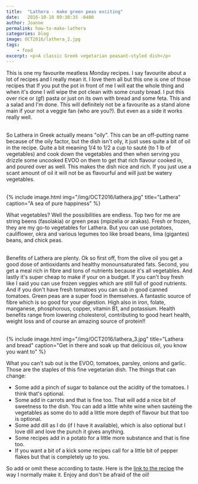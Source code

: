 ```yaml
---
title:  "Lathera - make green peas exciting"
date:   2016-10-10 09:30:35 -0400
author: Joanne
permalink: how-to-make-lathera
categories: blog
image: OCT2016/lathera_2.jpg
tags:
    - food
excerpt: <p>A classic Greek vegetarian peasant-styled dish</p>
---
```


This is one my favourite meatless Monday recipes. I say favourite about a lot of recipes and I really mean it. I love them all but this one is one of those recipes that If you put the pot in front of me I will eat the whole thing and when it's done I will wipe the pot clean with some crusty bread.  I put this over rice or (gf) pasta or just on its own with bread and some feta. This and a salad and I'm done. This will definitely not be a favourite as a stand alone main if your not a veggie fan (who are you?). But even as a side it works really well.
<br><br>

So Lathera in Greek actually means "oily". This can be an off-putting name because of the oily factor, but the dish isn't oily, it just uses quite a bit of oil in the recipe. Quite a bit meaning 1/4 to 1/2 a cup to sauté (to 1 lb of vegetables) and cook down the vegetables and then when serving you drizzle some uncooked EVOO on them to get that rich flavour cooked in, and poured over as well. This makes the dish nice and rich. If you just use a scant amount of oil it will not be as flavourful and will just be watery vegetables.
<br><br>

{% include image.html
            img="/img/OCT2016/lathera.jpg"
            title="Lathera"
            caption="A sea of pure happiness" %}

What vegetables? Well the possibilities are endless. Top two for me are string beens (fasolakia) or green peas (mpizelia or arakas). Fresh or frozen, they are my go-to vegetables for Lathera.
But you can use potatoes, cauliflower, okra and various legumes too like broad beans, lima (gigantes) beans, and chick peas.
<br><br>

Benefits of Lathera are plenty. Ok so first off, from the olive oil you get a good dose of antioxidants and healthy monounsaturated fats. Second, you get a meal rich in fibre and tons of nutrients because it's all vegetables. And lastly it's super cheap to make if your on a budget. If you can't buy fresh like I said you can use frozen veggies which are still full of good nutrients. And if you don't have fresh tomatoes you can sub in good canned tomatoes. Green peas are a super food in themselves.  A fantastic source of fibre which is so good for your digestion. High also in iron, folate, manganese, phosphorous, copper, vitamin B1, and potassium. Health benefits range from lowering cholesterol, contributing to good heart health, weight loss and of course an amazing source of protein!!
<br><br>

{% include image.html
            img="/img/OCT2016/lathera_3.jpg"
            title="Lathera and bread"
            caption="Get in there and soak up that delicious oil, you know you want to" %}

What you can't sub out is the EVOO, tomatoes, parsley, onions and garlic. Those are the staples of this fine vegetarian dish.
The things that can change:
<br>

* Some add a pinch of sugar to balance out the acidity of the tomatoes. I think that's optional.  
* Some add in carrots and that is fine too. That will add a nice bit of sweetness to the dish. You can add a little white wine when sautéing the vegetables as some do to add a little more depth of flavour but that too is optional.  
* Some add dill as I do (if I have it available), which is also optional but I love dill and love the punch it gives anything.
* Some recipes add in a potato for a little more substance and that is fine too.
* If you want a bit of a kick some recipes call for a little bit of pepper flakes but that is completely up to you.

So add or omit these according to taste. Here is the [link to the recipe](http://oliveandmango.com/lathera) the way I normally make it.
Enjoy and don't be afraid of the oil!

